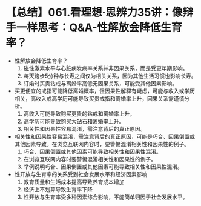 # 【总结】061.看理想·思辨力35讲：像辩手一样思考：Q&A-性解放会降低生育率？

-   性解放会降低生育率？
    1.  磁性激素水平与心脏病发病率关系并非因果关系，而是受更年期影响。
    2.  每天跑步5分钟与长寿之间仅为相关关系，因为其他生活习惯也影响长寿。
    3.  订婚时买贵钻戒与离婚率高低无因果关系，可能受其他因素影响。
-   买更便宜的戒指可能降低离婚概率，但因果性解释有疑虑，可能与收入或学历相关，高收入或高学历可能导致买贵戒指和离婚率上升，因果关系需谨慎分析。
    1.  高收入可能导致购买更贵的钻戒和离婚率上升。
    2.  高学历可能导致购买大钻石和离婚率上升。
    3.  相关性和因果性容易混淆，需注意背后的真正原因。
-   相关性和因果性容易混淆，需注意背后的真正原因，可能是巧合、因果倒置或其他因素导致。在浏览互联网内容时，要警惕混淆相关性和因果性的例子。
    1.  巧合、因果倒置或其他因素可能导致相关性和因果性混淆。
    2.  在浏览互联网内容时要警惕混淆相关性和因果性的例子。
    3.  举例说明巧合、因果倒置或其他因素可能导致相关性和因果性混淆。
-   性开放与生育率的关系受到社会发展水平和经济因素影响
    1.  教育质量和生活成本提高导致养育成本增加
    2.  经济上不划算导致生育率下降
    3.  性开放与生育率受多种因素综合影响，不能简单归因于社会发展水平。
